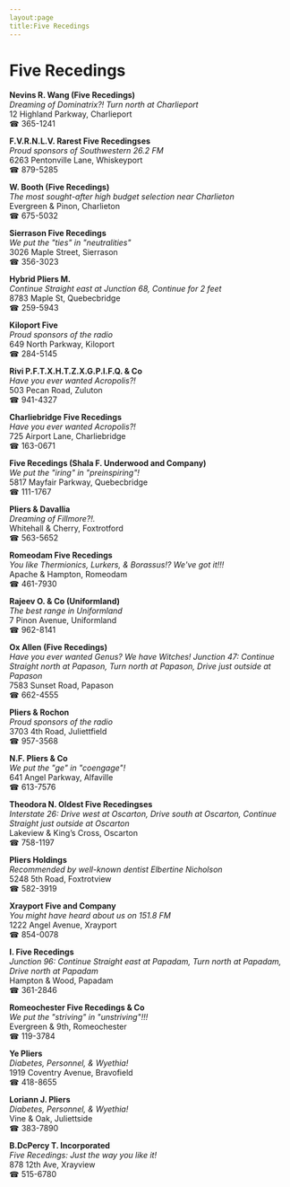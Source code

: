 ```yaml
---
layout:page
title:Five Recedings
---
```

# Five Recedings

**Nevins R. Wang (Five Recedings)**  
_Dreaming of Dominatrix?! 
Turn north at Charlieport_  
12 Highland Parkway, Charlieport  
☎ 365-1241



**F.V.R.N.L.V. Rarest Five Recedingses**  
_Proud sponsors of Southwestern 26.2 FM_  
6263 Pentonville Lane, Whiskeyport  
☎ 879-5285



**W. Booth (Five Recedings)**  
_The most sought-after high budget selection near Charlieton_  
Evergreen & Pinon, Charlieton  
☎ 675-5032



**Sierrason Five Recedings**  
_We put the "ties" in "neutralities"_  
3026 Maple Street, Sierrason  
☎ 356-3023



**Hybrid Pliers M.**  
_Continue Straight east at Junction 68, Continue for 2 feet_  
8783 Maple St, Quebecbridge  
☎ 259-5943



**Kiloport Five**  
_Proud sponsors of the radio_  
649 North Parkway, Kiloport  
☎ 284-5145



**Rivi P.F.T.X.H.T.Z.X.G.P.I.F.Q. & Co**  
_Have you ever wanted Acropolis?!_  
503 Pecan Road, Zuluton  
☎ 941-4327



**Charliebridge Five Recedings**  
_Have you ever wanted Acropolis?!_  
725 Airport Lane, Charliebridge  
☎ 163-0671



**Five Recedings (Shala F. Underwood and Company)**  
_We put the "iring" in "preinspiring"!_  
5817 Mayfair Parkway, Quebecbridge  
☎ 111-1767



**Pliers & Davallia**  
_Dreaming of Fillmore?!._  
Whitehall & Cherry, Foxtrotford  
☎ 563-5652



**Romeodam Five Recedings**  
_You like Thermionics, Lurkers, & Borassus!? We've got it!!!_  
Apache & Hampton, Romeodam  
☎ 461-7930



**Rajeev O. & Co (Uniformland)**  
_The best range in Uniformland_  
7 Pinon Avenue, Uniformland  
☎ 962-8141



**Ox Allen (Five Recedings)**  
_Have you ever wanted Genus? We have Witches! 
Junction 47: Continue Straight north at Papason, Turn north at Papason, Drive just outside at Papason_  
7583 Sunset Road, Papason  
☎ 662-4555



**Pliers & Rochon**  
_Proud sponsors of the radio_  
3703 4th Road, Juliettfield  
☎ 957-3568



**N.F. Pliers & Co**  
_We put the "ge" in "coengage"!_  
641 Angel Parkway, Alfaville  
☎ 613-7576



**Theodora N. Oldest Five Recedingses**  
_Interstate 26: Drive west at Oscarton, Drive south at Oscarton, Continue Straight just outside at Oscarton_  
Lakeview & King’s Cross, Oscarton  
☎ 758-1197



**Pliers Holdings**  
_Recommended by well-known dentist Elbertine Nicholson_  
5248 5th Road, Foxtrotview  
☎ 582-3919



**Xrayport Five and Company**  
_You might have heard about us on 151.8 FM_  
1222 Angel Avenue, Xrayport  
☎ 854-0078



**I. Five Recedings**  
_Junction 96: Continue Straight east at Papadam, Turn north at Papadam, Drive north at Papadam_  
Hampton & Wood, Papadam  
☎ 361-2846



**Romeochester Five Recedings & Co**  
_We put the "striving" in "unstriving"!!!_  
Evergreen & 9th, Romeochester  
☎ 119-3784



**Ye Pliers**  
_Diabetes, Personnel, & Wyethia!_  
1919 Coventry Avenue, Bravofield  
☎ 418-8655



**Loriann J. Pliers**  
_Diabetes, Personnel, & Wyethia!_  
Vine & Oak, Juliettside  
☎ 383-7890



**B.DcPercy T. Incorporated**  
_Five Recedings: Just the way you like it!_  
878 12th Ave, Xrayview  
☎ 515-6780




